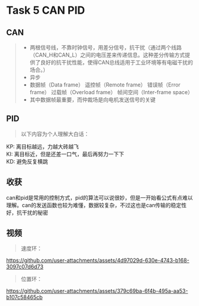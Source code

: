# Task 5 CAN PID

## CAN

> - 两根信号线，不靠时钟信号，用差分信号，抗干扰（通过两个线路（CAN_H和CAN_L）之间的电压差来传递信息。这种差分传输方式提供了良好的抗干扰性能，使得CAN总线适用于工业环境等有电磁干扰的场合。）
> - 异步
> - 数据帧（Data frame）
遥控帧（Remote frame）
错误帧（Error frame）
过载帧（Overload frame）
帧间空间（Inter-frame space）
> - 其中数据帧最重要，而仲裁场是向电机发送信号的关键

## PID
> 以下内容为个人理解大白话：    
> 
KP:
离目标越远，力越大砖越飞     
KI:
离目标近，但是还差一口气，最后再努力一下下     
KD:
避免反复横跳

## 收获

can和pid是常用的控制方式，pid的算法可以说很妙，但是一开始看公式有点难以理解。can的发送函数也较为难懂，数据较复杂，不过这也是can传输的稳定性好，抗干扰的秘密

## 视频
> 速度环：


https://github.com/user-attachments/assets/4d97029d-630e-4743-b168-3097c07d6d73


> 位置环：


https://github.com/user-attachments/assets/379c69ba-6f4b-495a-aa53-b107c58465cb



